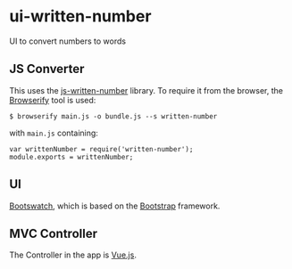 # ui-written-number
UI to convert numbers to words

## JS Converter
This uses the [js-written-number](https://github.com/yamadapc/js-written-number) library.
To require it from the browser, the [Browserify](http://browserify.org/) tool is used:
```
$ browserify main.js -o bundle.js --s written-number
```
with `main.js` containing: 
```
var writtenNumber = require('written-number');
module.exports = writtenNumber;
```
## UI
[Bootswatch](https://bootswatch.com/), which is based on the [Bootstrap](http://getbootstrap.com/) framework.

## MVC Controller
The Controller in the app is [Vue.js](https://vuejs.org/).
